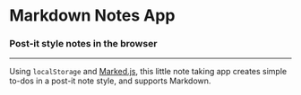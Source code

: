 # Markdown Notes App

### Post-it style notes in the browser
---
Using `localStorage` and [Marked.js](https://marked.js.org/), this little note taking app creates simple to-dos in a post-it note style, and supports Markdown. 